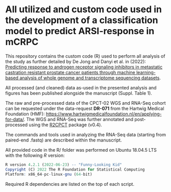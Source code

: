 # All utilized and custom code used in the development of a classification model to predict ARSI-response in mCRPC

This repository contains the custom code (R) used to perform all analysis of the study as further detailed by De Jong and Danyi et al. in <JOURNAL> (2022): [Predicting response to androgen receptor signaling inhibitors in metastatic castration resistant prostate cancer patients through machine learning-based analysis of whole genome and transcriptome sequencing datasets](https://www.google.com/).

All processed (and cleaned) data as-used in the presented analysis and figures has been published alongside the manuscript (Suppl. Table 1).

The raw and pre-processed data of the CPCT-02 WGS and RNA-Seq cohort can be requested under the data-request **DR-071** from the Hartwig Medical Foundation (HMF): https://www.hartwigmedicalfoundation.nl/en/applying-for-data/. The WGS and RNA-Seq was further annotated and post-processed using the [R2CPCT](https://github.com/J0bbie/R2CPCT) package (v0.4).

The commands and tools used in analyzing the RNA-Seq data (starting from paired-end .fastq) are described within the manuscript.

All provided code in the R/ folder was performed on Ubuntu 18.04.5 LTS with the following *R* version:
```R
R version 4.2.1 (2022-06-23) -- "Funny-Looking Kid"
Copyright (C) 2022 The R Foundation for Statistical Computing
Platform: x86_64-pc-linux-gnu (64-bit)
```

Required R dependencies are listed on the top of each script.